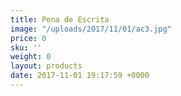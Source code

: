```yaml
---
title: Pena de Escrita
image: "/uploads/2017/11/01/ac3.jpg"
price: 0
sku: ''
weight: 0
layout: products
date: 2017-11-01 19:17:59 +0000
---
```

